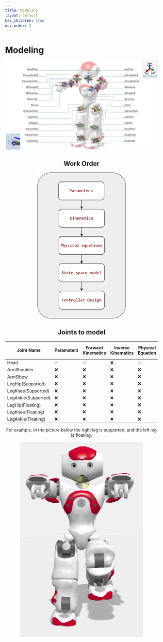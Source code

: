```yaml
---
title: Modeling
layout: default
has_children: true
nav_order: 2
---
```


# Modeling

<div align=center>
<img src="../imgs/hardware_jointname.jpg">
<p>

## Work Order

<div align=center>
<img src="../imgs/modeling.png" >
<p>

## Joints to model

|Joint Name|Parameters|Forward Kinematics|Inverse Kinematics|Physical Equation|State-space Model|Controller|
|-|-|-|-|-|-|-|
|Head|✅|✅|❌|✅|✅|✅|
|ArmShoulder|❌|❌|❌|❌|❌|❌|
|ArmElbow|❌|❌|❌|❌|❌|❌|
|LegHip(Supported)|❌|❌|❌|❌|❌|❌|
|LegKnee(Supported)|❌|❌|❌|❌|❌|❌|
|LegAnkle(Supported)|❌|❌|❌|❌|❌|❌|
|LegHip(Floating)|❌|❌|❌|❌|❌|❌|
|LegKnee(Floating)|❌|❌|❌|❌|❌|❌|
|LegAnkle(Floating)|❌|❌|❌|❌|❌|❌|

For example. In the picture below the right leg is supported, and the left leg is floating.

![img](../imgs/robot.png)
